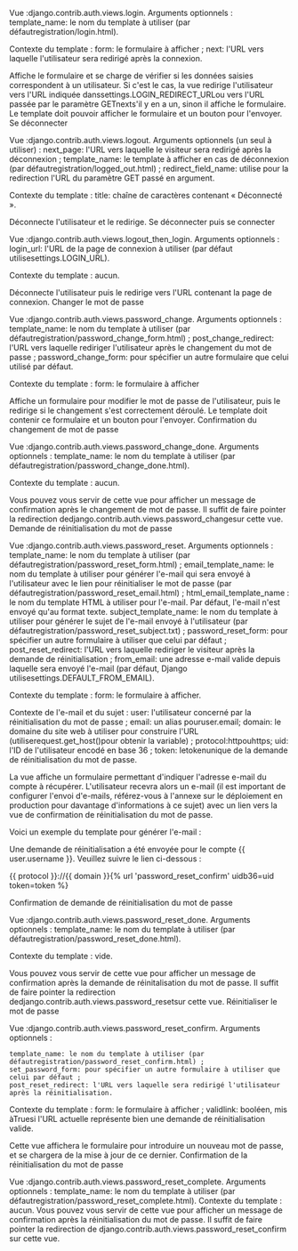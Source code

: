Vue :django.contrib.auth.views.login.
Arguments optionnels :
    template_name: le nom du template à utiliser (par défautregistration/login.html).

Contexte du template :
    form: le formulaire à afficher ;
    next: l'URL vers laquelle l'utilisateur sera redirigé après la connexion.

Affiche le formulaire et se charge de vérifier si les données saisies correspondent à un utilisateur. Si c'est le cas, la vue redirige l'utilisateur vers l'URL indiquée danssettings.LOGIN_REDIRECT_URLou vers l'URL passée par le paramètre GETnexts'il y en a un, sinon il affiche le formulaire. Le template doit pouvoir afficher le formulaire et un bouton pour l'envoyer.
Se déconnecter

Vue :django.contrib.auth.views.logout.
Arguments optionnels (un seul à utiliser) :
    next_page: l'URL vers laquelle le visiteur sera redirigé après la déconnexion ;
    template_name: le template à afficher en cas de déconnexion (par défautregistration/logged_out.html) ;
    redirect_field_name: utilise pour la redirection l'URL du paramètre GET passé en argument.

Contexte du template :
    title: chaîne de caractères contenant « Déconnecté ».

Déconnecte l'utilisateur et le redirige.
Se déconnecter puis se connecter

Vue :django.contrib.auth.views.logout_then_login.
Arguments optionnels :
    login_url: l'URL de la page de connexion à utiliser (par défaut utilisesettings.LOGIN_URL).

Contexte du template : aucun.

Déconnecte l'utilisateur puis le redirige vers l'URL contenant la page de connexion.
Changer le mot de passe

Vue :django.contrib.auth.views.password_change.
Arguments optionnels :
    template_name: le nom du template à utiliser (par défautregistration/password_change_form.html) ;
    post_change_redirect: l'URL vers laquelle rediriger l'utilisateur après le changement du mot de passe ;
    password_change_form: pour spécifier un autre formulaire que celui utilisé par défaut.

Contexte du template :
    form: le formulaire à afficher

Affiche un formulaire pour modifier le mot de passe de l'utilisateur, puis le redirige si le changement s'est correctement déroulé. Le template doit contenir ce formulaire et un bouton pour l'envoyer.
Confirmation du changement de mot de passe

Vue :django.contrib.auth.views.password_change_done.
Arguments optionnels :
    template_name: le nom du template à utiliser (par défautregistration/password_change_done.html).

Contexte du template : aucun.

Vous pouvez vous servir de cette vue pour afficher un message de confirmation après le changement de mot de passe. Il suffit de faire pointer la redirection dedjango.contrib.auth.views.password_changesur cette vue.
Demande de réinitialisation du mot de passe

Vue :django.contrib.auth.views.password_reset.
Arguments optionnels :
    template_name: le nom du template à utiliser (par défautregistration/password_reset_form.html) ;
    email_template_name: le nom du template à utiliser pour générer l'e-mail qui sera envoyé à l'utilisateur avec le lien pour réinitialiser le mot de passe (par défautregistration/password_reset_email.html) ;
    html_email_template_name : le nom du template HTML à utiliser pour l'e-mail. Par défaut, l'e-mail n'est envoyé qu'au format texte.
    subject_template_name: le nom du template à utiliser pour générer le sujet de l'e-mail envoyé à l'utilisateur (par défautregistration/password_reset_subject.txt) ;
    password_reset_form: pour spécifier un autre formulaire à utiliser que celui par défaut ;
    post_reset_redirect: l'URL vers laquelle rediriger le visiteur après la demande de réinitialisation ;
    from_email: une adresse e-mail valide depuis laquelle sera envoyé l'e-mail (par défaut, Django utilisesettings.DEFAULT_FROM_EMAIL).

Contexte du template :
    form: le formulaire à afficher.

Contexte de l'e-mail et du sujet :
    user: l'utilisateur concerné par la réinitialisation du mot de passe ;
    email: un alias pouruser.email;
    domain: le domaine du site web à utiliser pour construire l'URL (utiliserequest.get_host()pour obtenir la variable) ;
    protocol:httpouhttps;
    uid: l'ID de l'utilisateur encodé en base 36 ;
    token: letokenunique de la demande de réinitialisation du mot de passe.

La vue affiche un formulaire permettant d'indiquer l'adresse e-mail du compte à récupérer. L'utilisateur recevra alors un e-mail (il est important de configurer l'envoi d'e-mails, référez-vous à l'annexe sur le déploiement en production pour davantage d'informations à ce sujet) avec un lien vers la vue de confirmation de réinitialisation du mot de passe.

Voici un exemple du template pour générer l'e-mail :

Une demande de réinitialisation a été envoyée pour le compte {{ user.username }}. Veuillez suivre le lien ci-dessous :

{{ protocol }}://{{ domain }}{% url 'password_reset_confirm' uidb36=uid token=token %}

Confirmation de demande de réinitialisation du mot de passe

Vue :django.contrib.auth.views.password_reset_done.
Arguments optionnels :
    template_name: le nom du template à utiliser (par défautregistration/password_reset_done.html).

Contexte du template : vide.

Vous pouvez vous servir de cette vue pour afficher un message de confirmation après la demande de réinitalisation du mot de passe. Il suffit de faire pointer la redirection dedjango.contrib.auth.views.password_resetsur cette vue.
Réinitialiser le mot de passe

Vue :django.contrib.auth.views.password_reset_confirm.
Arguments optionnels :

    template_name: le nom du template à utiliser (par défautregistration/password_reset_confirm.html) ;
    set_password_form: pour spécifier un autre formulaire à utiliser que celui par défaut ;
    post_reset_redirect: l'URL vers laquelle sera redirigé l'utilisateur après la réinitialisation.

Contexte du template :
    form: le formulaire à afficher ;
    validlink: booléen, mis àTruesi l'URL actuelle représente bien une demande de réinitialisation valide.

Cette vue affichera le formulaire pour introduire un nouveau mot de passe, et se chargera de la mise à jour de ce dernier.
Confirmation de la réinitialisation du mot de passe

Vue :django.contrib.auth.views.password_reset_complete.
Arguments optionnels :
    template_name: le nom du template à utiliser (par défautregistration/password_reset_complete.html).
Contexte du template : aucun.
Vous pouvez vous servir de cette vue pour afficher un message de confirmation après la réinitialisation du mot de passe. Il suffit de faire pointer la redirection de django.contrib.auth.views.password_reset_confirm sur cette vue.
